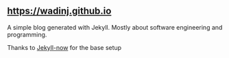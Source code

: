 ## https://wadinj.github.io

A simple blog generated with Jekyll.
Mostly about software engineering and programming.

Thanks to [Jekyll-now](https://github.com/barryclark/jekyll-now) for the base setup
